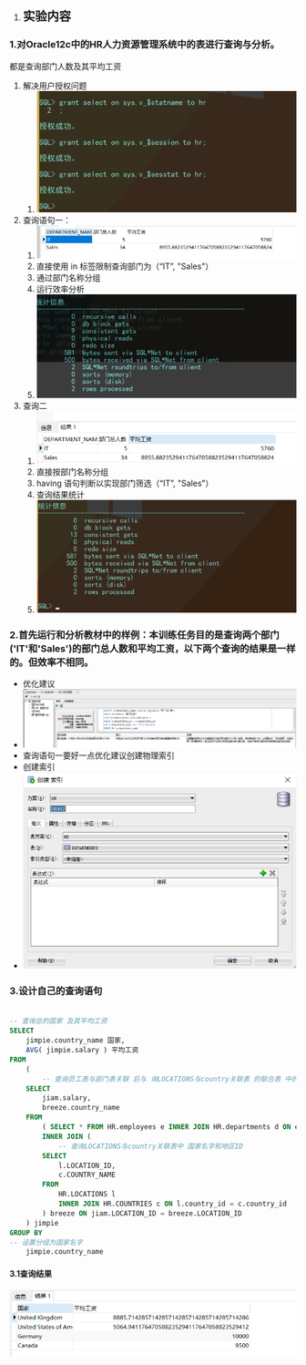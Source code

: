 1. ## 实验内容

### 1.对Oracle12c中的HR人力资源管理系统中的表进行查询与分析。

都是查询部门人数及其平均工资

1. 解决用户授权问题
   1. ![](https://raw.githubusercontent.com/Breezeluoxi/oracle/master/test1/%E6%8E%88%E6%9D%83.png)
2. 查询语句一：
   1. ![](https://raw.githubusercontent.com/Breezeluoxi/oracle/master/test1/%E6%9F%A5%E8%AF%A2%E4%B8%80%E7%BB%93%E6%9E%9C.png)
   2. 直接使用 in 标签限制查询部门为（“IT”, "Sales"）
   3. 通过部门名称分组
   4. 运行效率分析
   5. ![](https://raw.githubusercontent.com/Breezeluoxi/oracle/master/test1/%E6%9F%A5%E8%AF%A21%E7%BB%9F%E8%AE%A1.png)
3. 查询二
   1. ![](https://raw.githubusercontent.com/Breezeluoxi/oracle/master/test1/%E6%9F%A5%E8%AF%A2%E4%BA%8C%E7%BB%93%E6%9E%9C.png)
   2. 直接按部门名称分组
   3. having 语句判断以实现部门筛选（“IT”, "Sales"）
   4. 查询结果统计
   5. ![](https://raw.githubusercontent.com/Breezeluoxi/oracle/master/test1/查询二统计.png)

### 2.首先运行和分析教材中的样例：本训练任务目的是查询两个部门('IT'和'Sales')的部门总人数和平均工资，以下两个查询的结果是一样的。但效率不相同。

- 优化建议
- ![](https://raw.githubusercontent.com/Breezeluoxi/oracle/master/test1/%E4%BC%98%E5%8C%96%E5%BB%BA%E8%AE%AE.png)
- 查询语句一要好一点优化建议创建物理索引
- 创建索引
- ![](https://raw.githubusercontent.com/Breezeluoxi/oracle/master/test1/%E5%88%9B%E5%BB%BA%E7%B4%A2%E5%BC%95.png)

### 3.设计自己的查询语句

```sql

-- 查询总的国家 及其平均工资
SELECT
	jimpie.country_name 国家, 
	AVG( jimpie.salary ) 平均工资 
FROM
	(
        -- 查询员工表与部门表关联 后与 询LOCATIONS与country关联表 的联合表 中的工资和国家名 
	SELECT
		jiam.salary,
		breeze.country_name 
	FROM
		( SELECT * FROM HR.employees e INNER JOIN HR.departments d ON e.department_id = d.department_id ) jiam
		INNER JOIN (
            -- 查询LOCATIONS与country关联表中 国家名字和地区ID
		SELECT
			l.LOCATION_ID,
			c.COUNTRY_NAME 
		FROM
			HR.LOCATIONS l
			INNER JOIN HR.COUNTRIES c ON l.country_id = c.country_id 
		) breeze ON jiam.LOCATION_ID = breeze.LOCATION_ID 
	) jimpie 
GROUP BY
-- 设置分组为国家名字
	jimpie.country_name
```

#### 3.1查询结果

![](https://raw.githubusercontent.com/Breezeluoxi/oracle/master/test1/%E8%AE%BE%E8%AE%A1%E8%AF%AD%E5%8F%A5%E6%9F%A5%E8%AF%A2%E7%BB%93%E6%9E%9C.png)




